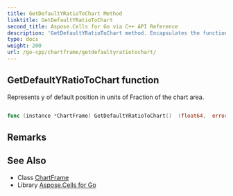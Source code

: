 ```yaml
---
title: GetDefaultYRatioToChart Method 
linktitle: GetDefaultYRatioToChart
second_title: Aspose.Cells for Go via C++ API Reference
description: 'GetDefaultYRatioToChart method. Encapsulates the function that represents getdefaultyratiotochart in Go.'
type: docs
weight: 200
url: /go-cpp/chartframe/getdefaultyratiotochart/
---
```


## GetDefaultYRatioToChart function

Represents y of default position in units of Fraction of the chart area.

```go

func (instance *ChartFrame) GetDefaultYRatioToChart()  (float64,  error) 

```

## Remarks


## See Also

* Class [ChartFrame](../)
* Library [Aspose.Cells for Go](../../)
